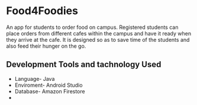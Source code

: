 # **Food4Foodies**
An app for students to order food on campus. Registered students
can place orders from different cafes within the campus and have it ready
when they arrive at the cafe. It is designed so as to save time of the students
and also feed their hunger on the go.

## **Development Tools and tachnology Used**
* Language- Java
* Enviroment- Android Studio
* Database- Amazon Firestore
* 



